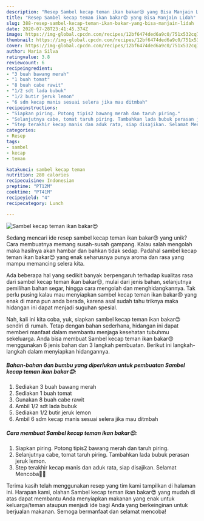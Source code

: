 ```yaml
---
description: "Resep Sambel kecap teman ikan bakar😍 yang Bisa Manjain Lidah"
title: "Resep Sambel kecap teman ikan bakar😍 yang Bisa Manjain Lidah"
slug: 388-resep-sambel-kecap-teman-ikan-bakar-yang-bisa-manjain-lidah
date: 2020-07-28T23:41:45.374Z
image: https://img-global.cpcdn.com/recipes/12bf6474ded6a9c0/751x532cq70/sambel-kecap-teman-ikan-bakar😍-foto-resep-utama.jpg
thumbnail: https://img-global.cpcdn.com/recipes/12bf6474ded6a9c0/751x532cq70/sambel-kecap-teman-ikan-bakar😍-foto-resep-utama.jpg
cover: https://img-global.cpcdn.com/recipes/12bf6474ded6a9c0/751x532cq70/sambel-kecap-teman-ikan-bakar😍-foto-resep-utama.jpg
author: Maria Silva
ratingvalue: 3.8
reviewcount: 6
recipeingredient:
- "3 buah bawang merah"
- "1 buah tomat"
- "8 buah cabe rawit"
- "1/2 sdt lada bubuk"
- "1/2 butir jeruk lemon"
- "6 sdm kecap manis sesuai selera jika mau ditmbah"
recipeinstructions:
- "Siapkan piring. Potong tipis2 bawang merah dan taruh piring."
- "Selanjutnya cabe, tomat taruh piring. Tambahkan lada bubuk perasan jeruk lemon."
- "Step terakhir kecap manis dan aduk rata, siap disajikan. Selamat Mencoba🙏🙏"
categories:
- Resep
tags:
- sambel
- kecap
- teman

katakunci: sambel kecap teman 
nutrition: 280 calories
recipecuisine: Indonesian
preptime: "PT12M"
cooktime: "PT41M"
recipeyield: "4"
recipecategory: Lunch

---
```



![Sambel kecap teman ikan bakar😍](https://img-global.cpcdn.com/recipes/12bf6474ded6a9c0/751x532cq70/sambel-kecap-teman-ikan-bakar😍-foto-resep-utama.jpg)

Sedang mencari ide resep sambel kecap teman ikan bakar😍 yang unik? Cara membuatnya memang susah-susah gampang. Kalau salah mengolah maka hasilnya akan hambar dan bahkan tidak sedap. Padahal sambel kecap teman ikan bakar😍 yang enak seharusnya punya aroma dan rasa yang mampu memancing selera kita.

Ada beberapa hal yang sedikit banyak berpengaruh terhadap kualitas rasa dari sambel kecap teman ikan bakar😍, mulai dari jenis bahan, selanjutnya pemilihan bahan segar, hingga cara mengolah dan menghidangkannya. Tak perlu pusing kalau mau menyiapkan sambel kecap teman ikan bakar😍 yang enak di mana pun anda berada, karena asal sudah tahu triknya maka hidangan ini dapat menjadi suguhan spesial.




Nah, kali ini kita coba, yuk, siapkan sambel kecap teman ikan bakar😍 sendiri di rumah. Tetap dengan bahan sederhana, hidangan ini dapat memberi manfaat dalam membantu menjaga kesehatan tubuhmu sekeluarga. Anda bisa membuat Sambel kecap teman ikan bakar😍 menggunakan 6 jenis bahan dan 3 langkah pembuatan. Berikut ini langkah-langkah dalam menyiapkan hidangannya.

<!--inarticleads1-->

##### Bahan-bahan dan bumbu yang diperlukan untuk pembuatan Sambel kecap teman ikan bakar😍:

1. Sediakan 3 buah bawang merah
1. Sediakan 1 buah tomat
1. Gunakan 8 buah cabe rawit
1. Ambil 1/2 sdt lada bubuk
1. Sediakan 1/2 butir jeruk lemon
1. Ambil 6 sdm kecap manis sesuai selera jika mau ditmbah




<!--inarticleads2-->

##### Cara membuat Sambel kecap teman ikan bakar😍:

1. Siapkan piring. Potong tipis2 bawang merah dan taruh piring.
1. Selanjutnya cabe, tomat taruh piring. Tambahkan lada bubuk perasan jeruk lemon.
1. Step terakhir kecap manis dan aduk rata, siap disajikan. Selamat Mencoba🙏🙏




Terima kasih telah menggunakan resep yang tim kami tampilkan di halaman ini. Harapan kami, olahan Sambel kecap teman ikan bakar😍 yang mudah di atas dapat membantu Anda menyiapkan makanan yang enak untuk keluarga/teman ataupun menjadi ide bagi Anda yang berkeinginan untuk berjualan makanan. Semoga bermanfaat dan selamat mencoba!
